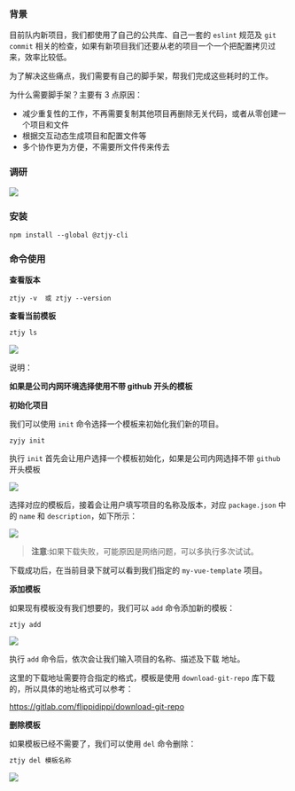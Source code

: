 ### 背景

目前队内新项目，我们都使用了自己的公共库、自己一套的 `eslint` 规范及 `git commit` 相关的检查，如果有新项目我们还要从老的项目一个一个把配置拷贝过来，效率比较低。

为了解决这些痛点，我们需要有自己的脚手架，帮我们完成这些耗时的工作。

为什么需要脚手架？主要有 3 点原因：

- 减少重复性的工作，不再需要复制其他项目再删除无关代码，或者从零创建一个项目和文件
- 根据交互动态生成项目和配置文件等
- 多个协作更为方便，不需要所文件传来传去

### 调研

![](http://www.longstudy.club/100/ztjy01.png)

### 安装

```
npm install --global @ztjy-cli
```

### 命令使用

**查看版本**

```
ztjy -v  或 ztjy --version
```

**查看当前模板**

```javascript
ztjy ls
```

![](http://www.longstudy.club/100/ztjy02.png)

说明：

**如果是公司内网环境选择使用不带 github 开头的模板**

**初始化项目**

我们可以使用 `init` 命令选择一个模板来初始化我们新的项目。

```
zyjy init
```

执行 `init` 首先会让用户选择一个模板初始化，如果是公司内网选择不带 `github` 开头模板

![](http://www.longstudy.club/100/ztjy03.png)

选择对应的模板后，接着会让用户填写项目的名称及版本，对应 `package.json` 中的 `name` 和 `description`，如下所示：

![](http://www.longstudy.club/100/ztjy05.png)

> **注意**:如果下载失败，可能原因是网络问题，可以多执行多次试试。

下载成功后，在当前目录下就可以看到我们指定的 `my-vue-template` 项目。

**添加模板**

如果现有模板没有我们想要的，我们可以 `add` 命令添加新的模板：

```
ztjy add
```

![](http://www.longstudy.club/100/ztjy06.png)

执行 `add` 命令后，依次会让我们输入项目的名称、描述及下载 地址。

这里的下载地址需要符合指定的格式，模板是使用 `download-git-repo` 库下载的，所以具体的地址格式可以参考：

https://gitlab.com/flippidippi/download-git-repo

**删除模板**

如果模板已经不需要了，我们可以使用 `del` 命令删除：

```javascript
ztjy del 模板名称
```

![](http://www.longstudy.club/100/ztjy07.png)
